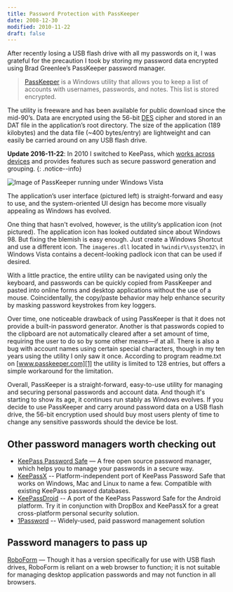 ```yaml
---
title: Password Protection with PassKeeper
date: 2008-12-30
modified: 2010-11-22
draft: false
---
```

After recently losing a USB flash drive with all my passwords on it, I was grateful for the precaution I took by storing my password data encrypted using Brad Greenlee’s PassKeeper password manager.

> <a title="PassKeeper" href="http://www.passkeeper.com/">PassKeeper</a> is a Windows utility that allows you to keep a list of accounts with usernames, passwords, and notes. This list is stored encrypted.

The utility is freeware and has been available for public download since the mid-90’s. Data are encrypted using the 56-bit <a title="DES cipher" href="http://en.wikipedia.org/wiki/Data_Encryption_Standard" rel="nofollow">DES</a> cipher and stored in an DAT file in the application’s root directory. The size of the application (189 kilobytes) and the data file (~400 bytes/entry) are lightweight and can easily be carried around on any USB flash drive.

**Update 2016-11-22**: In 2010 I switched to KeePass, which [works across devices](/managing-passwords-across-devices/) and provides features such as secure password generation and grouping.
{: .notice--info}

<!--more-->

![Image of PassKeeper running under Windows Vista](//s3.amazonaws.com/images.habdas.org/passkeeper.png)

The application’s user interface (pictured left) is straight-forward and easy to use, and the system-oriented UI design has become more visually appealing as Windows has evolved.

One thing that hasn't evolved, however, is the utility’s application icon (not pictured). The application icon has looked outdated since about Windows 98. But fixing the blemish is easy enough. Just create a Windows Shortcut and use a different icon. The `imageres.dll` located in `%windir%\system32\` in Windows Vista contains a decent-looking padlock icon that can be used if desired.

With a little practice, the entire utility can be navigated using only the keyboard, and passwords can be quickly copied from PassKeeper and pasted into online forms and desktop applications without the use of a mouse. Coincidentally, the copy/paste behavior may help enhance security by masking password keystrokes from key loggers.

Over time, one noticeable drawback of using PassKeeper is that it does not provide a built-in password generator. Another is that passwords copied to the clipboard are not automatically cleared after a set amount of time, requiring the user to do so by some other means—if at all. There is also a bug with account names using certain special characters, though in my ten years using the utility I only saw it once. According to program readme.txt on [www.passkeeper.com][1] the utility is limited to 128 entries, but offers a simple workaround for the limitation.

Overall, PassKeeper is a straight-forward, easy-to-use utility for managing and securing personal passwords and account data. And though it's starting to show its age, it continues run stably as Windows evolves. If you decide to use PassKeeper and carry around password data on a USB flash drive, the 56-bit encryption used should buy most users plenty of time to change any sensitive passwords should the device be lost.

## Other password managers worth checking out

*   <a href="http://keepass.info/">KeePass Password Safe</a> — A free open source password manager, which helps you to manage your passwords in a secure way.
*   [KeePassX][2] -- Platform-independent port of KeePass Password Safe that works on Windows, Mac and Linux to name a few. Compatible with existing KeePass password databases.
*   [KeePassDroid][3] -- A port of the KeePass Password Safe for the Android platform. Try it in conjunction with DropBox and KeePassX for a great cross-platform personal security solution.
*   [1Password][5] -- Widely-used, paid password management solution

## Password managers to pass up

[RoboForm][4] — Though it has a version specifically for use with USB flash drives, RoboForm is reliant on a web browser to function; it is not suitable for managing desktop application passwords and may not function in all browsers.

 [1]: http://www.passkeeper.com
 [2]: http://www.keepassx.org/
 [3]: http://www.keepassdroid.com/
 [4]: http://www.roboform.com/ "RoboForm"
 [5]: https://agilebits.com/onepassword
